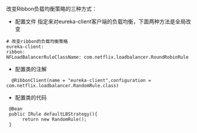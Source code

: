 改变Ribbon负载均衡策略的三种方式：
+ 配置文件
指定来对eureka-client客户端的负载均衡，下面两种方法是全局改变
````
# 改变ribbon的负载均衡策略
eureka-client:
ribbon:
NFLoadBalancerRuleClassName: com.netflix.loadbalancer.RoundRobinRule
````
+ 配置类的注解
````
  @RibbonClient(name = "eureka-client",configuration = com.netflix.loadbalancer.RandomRule.class)
````
+ 配置类的代码
````
 @Bean
 public IRule defaultLBStrategy(){ 
      return new RandomRule();
 }
````